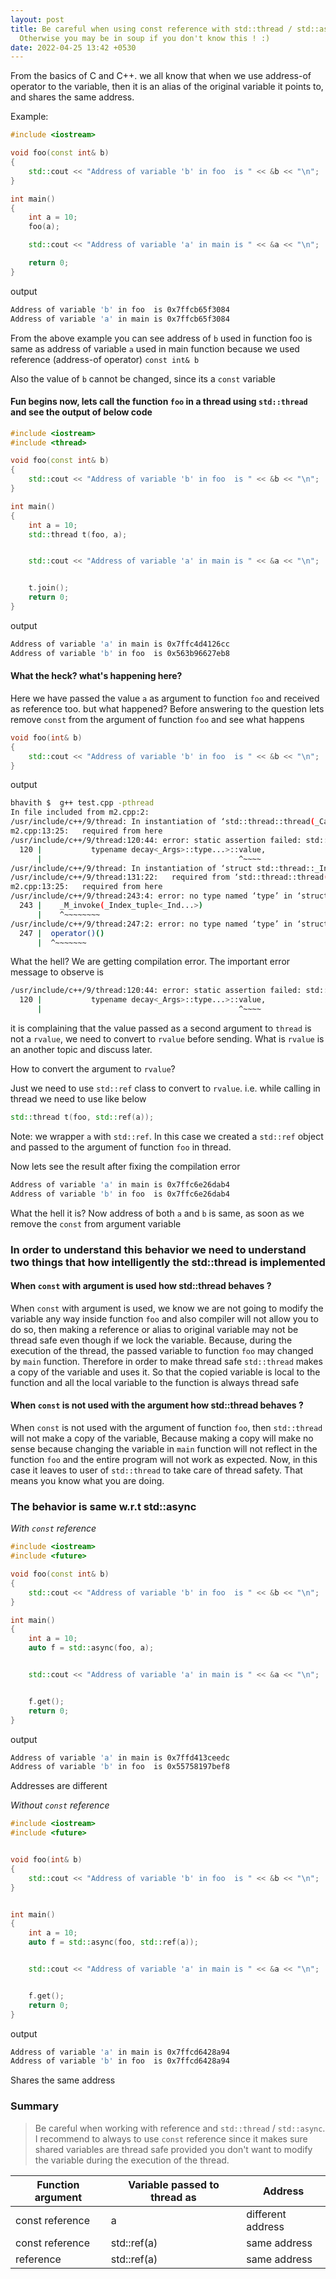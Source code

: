 ```yaml
---
layout: post
title: Be careful when using const reference with std::thread / std::async in C++.
  Otherwise you may be in soup if you don't know this ! :)
date: 2022-04-25 13:42 +0530
---
```


From the basics of C and C++. we all know that when we use address-of operator to the variable, then it is an alias of the original variable it points to, and shares the same address.

Example:

```cpp
#include <iostream>

void foo(const int& b) 
{
    std::cout << "Address of variable 'b' in foo  is " << &b << "\n";
}

int main()
{
    int a = 10;
    foo(a);

    std::cout << "Address of variable 'a' in main is " << &a << "\n";

    return 0;
}
```

output

```bash
Address of variable 'b' in foo  is 0x7ffcb65f3084
Address of variable 'a' in main is 0x7ffcb65f3084
```

From the above example you can see address of `b` used in function foo is same as address of variable `a` used in main function because we used reference (address-of operator) `const int& b`

Also the value of `b` cannot be changed, since its a `const` variable

#### Fun begins now, lets call the function `foo` in a thread using `std::thread` and see the output of below code

```cpp
#include <iostream>
#include <thread>

void foo(const int& b) 
{
    std::cout << "Address of variable 'b' in foo  is " << &b << "\n";
}

int main()
{
    int a = 10;
    std::thread t(foo, a);


    std::cout << "Address of variable 'a' in main is " << &a << "\n";


    t.join();
    return 0;
}
```
output

```bash
Address of variable 'a' in main is 0x7ffc4d4126cc
Address of variable 'b' in foo  is 0x563b96627eb8
```

#### What the heck? what's happening here?

Here we have passed the value `a` as argument to function `foo` and received as reference too. but what happened? Before answering to the question lets remove `const` from the argument of function `foo` and see what happens

```cpp
void foo(int& b)
{
    std::cout << "Address of variable 'b' in foo  is " << &b << "\n";
}
```

output

```bash
bhavith $  g++ test.cpp -pthread
In file included from m2.cpp:2:
/usr/include/c++/9/thread: In instantiation of ‘std::thread::thread(_Callable&&, _Args&& ...) [with _Callable = void (&)(int&); _Args = {int&}; <template-parameter-1-3> = void]’:
m2.cpp:13:25:   required from here
/usr/include/c++/9/thread:120:44: error: static assertion failed: std::thread arguments must be invocable after conversion to rvalues
  120 |           typename decay<_Args>::type...>::value,
      |                                            ^~~~~
/usr/include/c++/9/thread: In instantiation of ‘struct std::thread::_Invoker<std::tuple<void (*)(int&), int> >’:
/usr/include/c++/9/thread:131:22:   required from ‘std::thread::thread(_Callable&&, _Args&& ...) [with _Callable = void (&)(int&); _Args = {int&}; <template-parameter-1-3> = void]’
m2.cpp:13:25:   required from here
/usr/include/c++/9/thread:243:4: error: no type named ‘type’ in ‘struct std::thread::_Invoker<std::tuple<void (*)(int&), int> >::__result<std::tuple<void (*)(int&), int> >’
  243 |    _M_invoke(_Index_tuple<_Ind...>)
      |    ^~~~~~~~~
/usr/include/c++/9/thread:247:2: error: no type named ‘type’ in ‘struct std::thread::_Invoker<std::tuple<void (*)(int&), int> >::__result<std::tuple<void (*)(int&), int> >’
  247 |  operator()()
      |  ^~~~~~~~
```

What the hell? We are getting compilation error. The important error message to observe is

```bash
/usr/include/c++/9/thread:120:44: error: static assertion failed: std::thread arguments must be invocable after conversion to rvalues
  120 |           typename decay<_Args>::type...>::value,
      |                                            ^~~~~
```

it is complaining that the value passed as a second argument to `thread` is not a `rvalue`, we need to convert to `rvalue` before sending. What is `rvalue` is an another topic and discuss later.

How to convert the argument to `rvalue`?

Just we need to use `std::ref` class to convert to `rvalue`. i.e. while calling in thread we need to use like below

```cpp
std::thread t(foo, std::ref(a));
```
Note: we wrapper `a` with `std::ref`. In this case we created a `std::ref` object and passed to the argument of function `foo` in thread.

Now lets see the result after fixing the compilation error

```bash
Address of variable 'a' in main is 0x7ffc6e26dab4
Address of variable 'b' in foo  is 0x7ffc6e26dab4
```
What the hell it is? Now address of both `a` and `b` is same, as soon as we remove the `const` from argument variable

### In order to understand this behavior we need to understand two things that how intelligently the std::thread is implemented

#### When `const` with argument is used how std::thread behaves ?

When `const` with argument is used, we know we are not going to modify the variable any way inside function `foo` and also compiler will not allow you to do so, then making a reference or alias to original variable may not be thread safe even though if we lock the variable. Because, during the execution of the thread, the passed variable to function `foo` may changed by `main` function. Therefore in order to make thread safe `std::thread` makes a copy of the variable and uses it. So that the copied variable is local to the function and all the local variable to the function is always thread safe

#### When `const` is not used with the argument how std::thread behaves ?

When `const` is not used with the argument of function `foo`, then `std::thread` will not make a copy of the variable, Because making a copy will make no sense because changing the variable in `main` function will not reflect in the function `foo` and the entire program will not work as expected. Now, in this case it leaves to user of `std::thread` to take care of thread safety. That means you know what you are doing.

### The behavior is same w.r.t std::async

*With `const` reference*

```cpp
#include <iostream>
#include <future>

void foo(const int& b)
{
    std::cout << "Address of variable 'b' in foo  is " << &b << "\n";
}

int main()
{
    int a = 10;
    auto f = std::async(foo, a);


    std::cout << "Address of variable 'a' in main is " << &a << "\n";


    f.get();
    return 0;
}
```
output

```bash
Address of variable 'a' in main is 0x7ffd413ceedc
Address of variable 'b' in foo  is 0x55758197bef8
```
Addresses are different

*Without `const` reference*

```cpp
#include <iostream>
#include <future>


void foo(int& b)
{
    std::cout << "Address of variable 'b' in foo  is " << &b << "\n";
}


int main()
{
    int a = 10;
    auto f = std::async(foo, std::ref(a));


    std::cout << "Address of variable 'a' in main is " << &a << "\n";


    f.get();
    return 0;
}
```
output
```bash
Address of variable 'a' in main is 0x7ffcd6428a94
Address of variable 'b' in foo  is 0x7ffcd6428a94
```

Shares the same address

### Summary

> Be careful when working with reference and `std::thread` / `std::async`. I recommend to always to use `const` reference since it makes sure shared variables are thread safe provided you don't want to modify the variable during the execution of the thread.


| Function argument | Variable passed to thread as | Address            |
|-------------------|------------------------------|--------------------|
| const reference   | a                            | different address  |
| const reference   | std::ref(a)                  | same address       | 
| reference         | std::ref(a)                  | same address       |